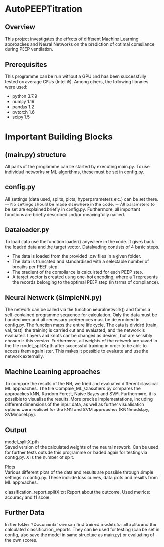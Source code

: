 # AutoPEEPTitration

## Overview

This project investigates the effects of different Machine Learning approaches and Neural Networks on the prediction of optimal 
compliance during PEEP ventilation.

## Prerequisites

This programme can be run without a GPU and has been successfully tested on average CPUs (Intel i5). 
Among others, the following libraries were used:

- python 3.7.9
- numpy 1.19
- pandas 1.2
- pytorch 1.6
- scipy 1.5

# Important Building Blocks

## (main.py) structure

All parts of the programme can be started by executing main.py. To use individual networks or ML algorithms, these must 
be set in config.py.

## config.py

All settings (data used, splits, plots, hyperparameters etc.) can be set there. 
-- No settings should be made elsewhere in the code. --
All parameters to be set are explained briefly in config.py. Furthermore, all important functions are briefly 
described and/or meaningfully named.

## Dataloader.py

To load data use the function loader() anywhere in the code. It gives back the loaded data and the target vector. 
Dataloading consists of 4 basic steps.

- The data is loaded from the provided .csv files in a given folder.
- The data is truncated and standardised with a selectable number of breaths per PEEP step.
- The gradient of the compliance is calculated for each PEEP step.
- A target vector is created using one-hot encoding, where a 1 represents the records belonging to the optimal PEEP step 
(in terms of compliance).

## Neural Network (SimpleNN.py)

The network can be called via the function neuralnetwork() and forms a self-contained programme sequence for calculation. 
Only the data must be handed over and all necessary preferences must be determined in config.py. The function maps the 
entire life cycle. The data is divided (train, val, test), the training is carried out and evaluated, and the network is evaluated.
Layers and knots can be changed as desired, but are sensibly chosen in this version. Furthermore, all weights of the 
network are saved in the file model_splitX.pth after successful training in order to be able to access them again later. 
This makes it possible to evaluate and use the network externally.

## Machine Learning approaches

To compare the results of the NN, we tried and evaluated different classical ML approaches. The file Compare_ML_Classifiers.py 
compares the approaches kNN, Random Forest, Naive Bayes and SVM. Furthermore, it is possible to visualise the results. 
More precise implementations, including different dimensions of the input data, as well as further visualisation options 
were realised for the kNN and SVM approaches (KNNmodel.py, SVMmodel.py).

## Output

model_splitX.pth  
Saved version of the calculated weights of the neural network. Can be used for further tests outside this programme or loaded 
again for testing via config.py. X is the number of split.


Plots  
Various different plots of the data and results are possible through simple settings in config.py. These include loss 
curves, data plots and results from ML approaches.

classification_report_splitX.txt
Report about the outcome. Used metrics: accuracy and f1 score.

## Further Data

In the folder '\Documents' one can find trained models for all splits and the calculated classification_reports.
They can be used for testing (can be set in config, also save the model in same structure as main.py) or evaluating
of the own scores.